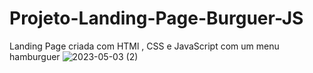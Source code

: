 # Projeto-Landing-Page-Burguer-JS
Landing Page criada com HTMl , CSS e JavaScript com um menu hamburguer
![2023-05-03 (2)](https://user-images.githubusercontent.com/112955398/235897942-f50ac626-953d-4728-86bc-da9dde6d07da.png)
